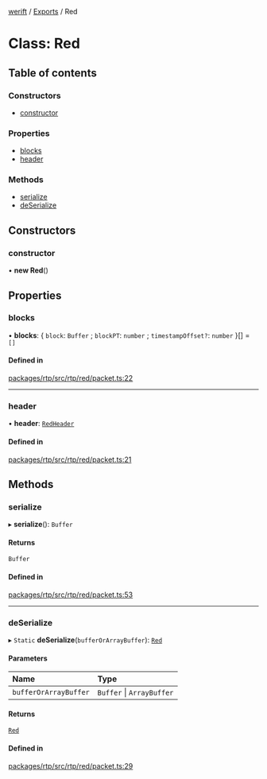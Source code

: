 [werift](../README.md) / [Exports](../modules.md) / Red

# Class: Red

## Table of contents

### Constructors

- [constructor](Red.md#constructor)

### Properties

- [blocks](Red.md#blocks)
- [header](Red.md#header)

### Methods

- [serialize](Red.md#serialize)
- [deSerialize](Red.md#deserialize)

## Constructors

### constructor

• **new Red**()

## Properties

### blocks

• **blocks**: { `block`: `Buffer` ; `blockPT`: `number` ; `timestampOffset?`: `number`  }[] = `[]`

#### Defined in

[packages/rtp/src/rtp/red/packet.ts:22](https://github.com/shinyoshiaki/werift-webrtc/blob/f609bd5a/packages/rtp/src/rtp/red/packet.ts#L22)

___

### header

• **header**: [`RedHeader`](RedHeader.md)

#### Defined in

[packages/rtp/src/rtp/red/packet.ts:21](https://github.com/shinyoshiaki/werift-webrtc/blob/f609bd5a/packages/rtp/src/rtp/red/packet.ts#L21)

## Methods

### serialize

▸ **serialize**(): `Buffer`

#### Returns

`Buffer`

#### Defined in

[packages/rtp/src/rtp/red/packet.ts:53](https://github.com/shinyoshiaki/werift-webrtc/blob/f609bd5a/packages/rtp/src/rtp/red/packet.ts#L53)

___

### deSerialize

▸ `Static` **deSerialize**(`bufferOrArrayBuffer`): [`Red`](Red.md)

#### Parameters

| Name | Type |
| :------ | :------ |
| `bufferOrArrayBuffer` | `Buffer` \| `ArrayBuffer` |

#### Returns

[`Red`](Red.md)

#### Defined in

[packages/rtp/src/rtp/red/packet.ts:29](https://github.com/shinyoshiaki/werift-webrtc/blob/f609bd5a/packages/rtp/src/rtp/red/packet.ts#L29)
